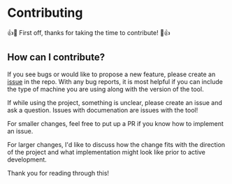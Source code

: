 # Contributing

👍🎉 First off, thanks for taking the time to contribute! 🎉👍

## How can I contribute?

If you see bugs or would like to propose a new feature, please create an [issue]() in the repo. With any bug reports, it is most helpful if you can include the type of machine you are using along with the version of the tool.

If while using the project, something is unclear, please create an issue and ask a question. Issues with documenation are issues with the tool!

For smaller changes, feel free to put up a PR if you know how to implement an issue.

For larger changes, I'd like to discuss how the change fits with the direction of the project and what implementation might look like prior to active development.

Thank you for reading through this!

